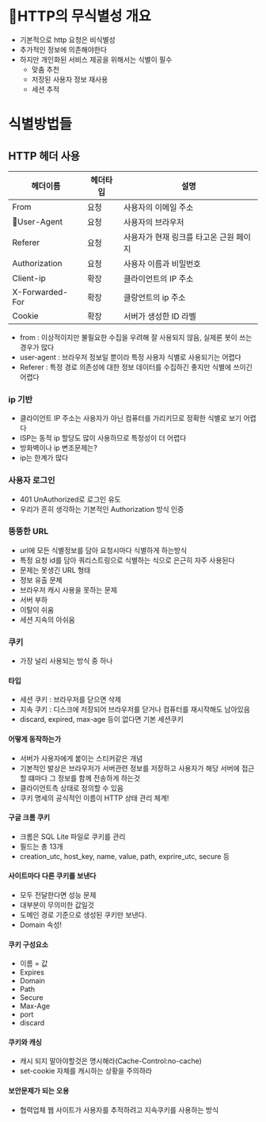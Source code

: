 # HTTP의 무식별성 개요
- 기본적으로 http 요청은 비식별성
- 추가적인 정보에 의존해야한다
- 하지만 개인화된 서비스 제공을 위해서는 식별이 필수
  - 맞춤 추천
  - 저장된 사용자 정보 재사용
  - 세션 추적

# 식별방법들
## HTTP 헤더 사용
|헤더이름|헤더타입|설명|
|-|-|-|
|From|요청|사용자의 이메일 주소|
|User-Agent|요청|사용자의 브라우저|
|Referer|요청|사용자가 현재 링크를 타고온 근원 페이지|
|Authorization|요청|사용자 이름과 비밀번호|
|Client-ip|확장|클라이언트의 IP 주소|
|X-Forwarded-For|확장|클랑언트의 ip 주소|
|Cookie|확장|서버가 생성한 ID 라벨|

- from : 이상적이지만 불필요한 수집을 우려해 잘 사용되지 않음, 실제론 봇이 쓰는경우가 많다
- user-agent : 브라우저 정보일 뿐이라 특정 사용자 식별로 사용되기는 어렵다
- Referer : 특정 경로 의존성에 대한 정보 데이터를 수집하긴 좋지만 식별에 쓰이긴 어렵다
### ip 기반
- 클라이언트 IP 주소는 사용자가 아닌 컴퓨터를 가리키므로 정확한 식별로 보기 어렵다
- ISP는 동적 ip 할당도 많이 사용하므로 특정성이 더 어렵다
- 방화벽이나 ip 변조문제는?
- ip는 한계가 많다

### 사용자 로그인
- 401 UnAuthorized로 로그인 유도
- 우리가 흔히 생각하는 기본적인 Authorization 방식 인증
### 뚱뚱한 URL
- url에 모든 식별정보를 담아 요청시마다 식별하게 하는방식
- 특정 요청 id를 담아 쿼리스트링으로 식별하는 식으로 은근히 자주 사용된다
- 문제는 못생긴 URL 형태
- 정보 유출 문제
- 브라우저 캐시 사용을 못하는 문제
- 서버 부하
- 이탈이 쉬움
- 세션 지속의 아쉬움

### 쿠키
- 가장 널리 사용되는 방식 중 하나
#### 타입
- 세션 쿠키 : 브라우저를 닫으면 삭제
- 지속 쿠키 : 디스크에 저장되어 브라우저를 닫거나 컴퓨터를 재시작해도 남아있음
- discard, expired, max-age 등이 없다면 기본 세션쿠키

#### 어떻게 동작하는가 
- 서버가 사용자에게 붙이는 스티커같은 개념
- 기본적인 발상은 브라우저가 서버관련 정보를 저장하고 사용자가 해당 서버에 접근할 떄마다 그 정보를 함께 전송하게 하는것
- 클라이언트측 상태로 정의할 수 있음
- 쿠키 명세의 공식적인 이름이 HTTP 상태 관리 체계!

#### 구글 크롬 쿠키
- 크롬은 SQL Lite 파일로 쿠키를 관리
- 필드는 총 13개
- creation_utc, host_key, name, value, path, exprire_utc, secure 등

#### 사이트마다 다른 쿠키를 보낸다
- 모두 전달한다면 성능 문제
- 대부분이 무의미한 값일것
- 도메인 경로 기준으로 생성된 쿠키만 보낸다.
- Domain 속성!

#### 쿠키 구성요소

- 이름 = 값
- Expires
- Domain
- Path
- Secure
- Max-Age
- port
- discard

#### 쿠키와 캐싱
- 캐시 되지 말아야할것은 명시해라(Cache-Control:no-cache)
- set-cookie 자체를 캐시하는 상황을 주의하라

#### 보안문제가 되는 오용
- 협력업체 웹 사이트가 사용자를 추적하려고 지속쿠키를 사용하는 방식

